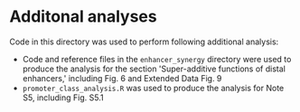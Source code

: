 # Additonal analyses
Code in this directory was used to perform following additional analysis:

- Code and reference files in the `enhancer_synergy` directory were used to produce the analysis for the section 'Super-additive functions of distal enhancers,' including Fig. 6 and Extended Data Fig. 9
- `promoter_class_analysis.R` was used to produce the analysis for Note S5, including Fig. S5.1
